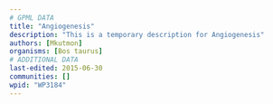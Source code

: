 ```yaml
---
# GPML DATA
title: "Angiogenesis"
description: "This is a temporary description for Angiogenesis"
authors: [Mkutmon]
organisms: [Bos taurus]
# ADDITIONAL DATA
last-edited: 2015-06-30
communities: []
wpid: "WP3184"
---
```

